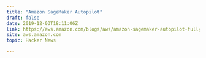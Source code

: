 ```yaml
---
title: "Amazon SageMaker Autopilot"
draft: false
date: 2019-12-03T18:11:06Z
link: https://aws.amazon.com/blogs/aws/amazon-sagemaker-autopilot-fully-managed-automatic-machine-learning/?utm_medium=RSS&utm_source=hune
site: aws.amazon.com
topic: Hacker News  

---
```

